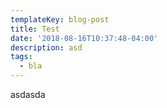 ```yaml
---
templateKey: blog-post
title: Test
date: '2018-08-16T10:37:48-04:00'
description: asd
tags:
  - bla
---
```

asdasda
